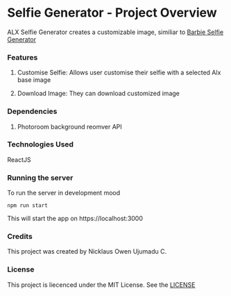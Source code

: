 # Selfie Generator - Project Overview

ALX Selfie Generator creates a customizable image, similiar to [Barbie Selfie Generator](https://www.barbieselfie.ai/)

### Features
1. Customise Selfie: Allows user customise their selfie with a selected Alx base image

2. Download Image: They can download customized image

### Dependencies
1. Photoroom background reomver API

### Technologies Used

ReactJS

### Running the server

To run the server in development mood

`npm run start`

This will start the app on https://localhost:3000

### Credits

This project was created by Nicklaus Owen Ujumadu C.

### License

This project is liecenced under the MIT License. See the [LICENSE](https://github.com/octagod/alx-selfie-generator/blob/master/LICENSE)
